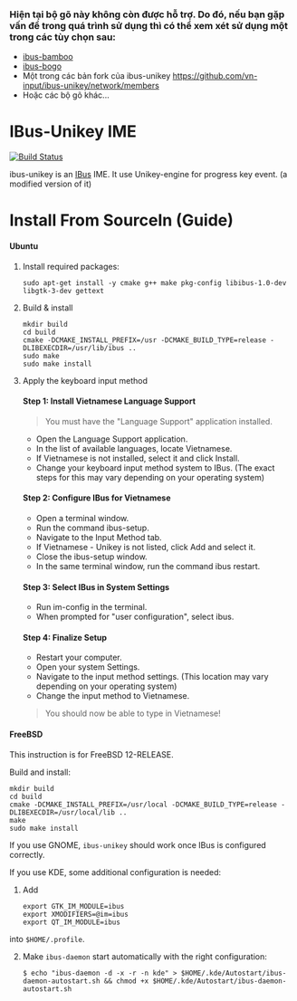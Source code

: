 ### Hiện tại bộ gõ này không còn được hỗ trợ. Do đó, nếu bạn gặp vấn đề trong quá trình sử dụng thì có thể xem xét sử dụng một trong các tùy chọn sau:
- [ibus-bamboo](https://github.com/BambooEngine/ibus-bamboo)
- [ibus-bogo](https://github.com/BoGoEngine/ibus-bogo)
- Một trong các bản fork của ibus-unikey https://github.com/vn-input/ibus-unikey/network/members
- Hoặc các bộ gõ khác...

IBus-Unikey IME
===============

[![Build Status](https://travis-ci.org/vn-input/ibus-unikey.svg?branch=master)](https://travis-ci.org/vn-input/ibus-unikey)

ibus-unikey is an [IBus](https://github.com/ibus/ibus) IME.
It use Unikey-engine for progress key event.
(a modified version of it)

# Install From SourceIn (Guide)

#### Ubuntu

1. Install required packages:

    ```
    sudo apt-get install -y cmake g++ make pkg-config libibus-1.0-dev libgtk-3-dev gettext
    ```
2. Build & install

    ```
    mkdir build
    cd build
    cmake -DCMAKE_INSTALL_PREFIX=/usr -DCMAKE_BUILD_TYPE=release -DLIBEXECDIR=/usr/lib/ibus ..
    sudo make
    sudo make install
    ```

3. Apply the keyboard input method


    #### Step 1: Install Vietnamese Language Support

    > You must have the "Language Support" application installed.
    
    - Open the Language Support application.
    - In the list of available languages, locate Vietnamese.
    - If Vietnamese is not installed, select it and click Install.
    - Change your keyboard input method system to IBus. (The exact steps for this may vary depending on your operating system)
   
    #### Step 2: Configure IBus for Vietnamese
    
    - Open a terminal window.
    - Run the command ibus-setup.
    - Navigate to the Input Method tab.
    - If Vietnamese - Unikey is not listed, click Add and select it.
    - Close the ibus-setup window.
    - In the same terminal window, run the command ibus restart.
   
    #### Step 3: Select IBus in System Settings
    
    - Run im-config in the terminal.
    - When prompted for "user configuration", select ibus.

   #### Step 4: Finalize Setup
    
    - Restart your computer.
    - Open your system Settings.
    - Navigate to the input method settings. (This location may vary depending on your operating system)
    - Change the input method to Vietnamese.

    > You should now be able to type in Vietnamese!
    


#### FreeBSD

This instruction is for FreeBSD 12-RELEASE.

Build and install:

    mkdir build
    cd build
    cmake -DCMAKE_INSTALL_PREFIX=/usr/local -DCMAKE_BUILD_TYPE=release -DLIBEXECDIR=/usr/local/lib ..
    make
    sudo make install

If you use GNOME, `ibus-unikey` should work once IBus is configured correctly.

If you use KDE, some additional configuration is needed:

1. Add

    ```
    export GTK_IM_MODULE=ibus
    export XMODIFIERS=@im=ibus
    export QT_IM_MODULE=ibus
    ```
 into `$HOME/.profile`.

2. Make `ibus-daemon` start automatically with the right configuration:

    ```
    $ echo "ibus-daemon -d -x -r -n kde" > $HOME/.kde/Autostart/ibus-daemon-autostart.sh && chmod +x $HOME/.kde/Autostart/ibus-daemon-autostart.sh
    ```

